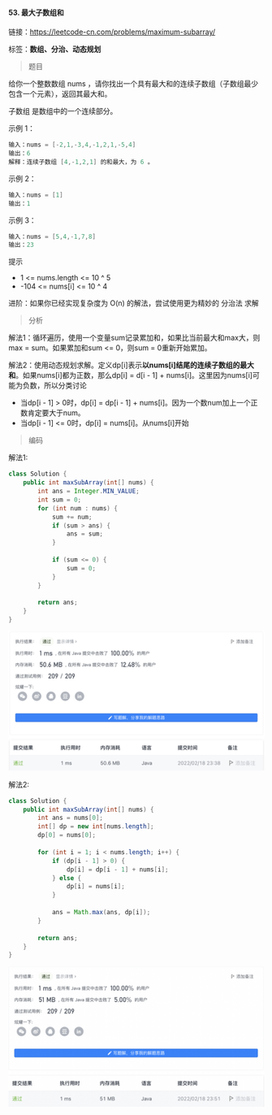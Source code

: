 #### 53. 最大子数组和

链接：https://leetcode-cn.com/problems/maximum-subarray/

标签：**数组、分治、动态规划**

> 题目

给你一个整数数组 nums ，请你找出一个具有最大和的连续子数组（子数组最少包含一个元素），返回其最大和。

子数组 是数组中的一个连续部分。

示例 1：

```java
输入：nums = [-2,1,-3,4,-1,2,1,-5,4]
输出：6
解释：连续子数组 [4,-1,2,1] 的和最大，为 6 。
```

示例 2：

```java
输入：nums = [1]
输出：1
```

示例 3：

```java
输入：nums = [5,4,-1,7,8]
输出：23
```

提示

- 1 <= nums.length <= 10 ^ 5
- -104 <= nums[i] <= 10 ^ 4


进阶：如果你已经实现复杂度为 O(n) 的解法，尝试使用更为精妙的 分治法 求解

> 分析

解法1：循环遍历，使用一个变量sum记录累加和，如果比当前最大和max大，则max = sum。如果累加和sum <= 0，则sum = 0重新开始累加。

解法2：使用动态规划求解。定义dp[i]表示**以nums[i]结尾的连续子数组的最大和**。如果nums[i]都为正数，那么dp[i] = d[i - 1] + nums[i]。这里因为nums[i]可能为负数，所以分类讨论

- 当dp[i - 1] > 0时，dp[i] = dp[i - 1] + nums[i]。因为一个数num加上一个正数肯定要大于num。
- 当dp[i - 1] <= 0时，dp[i] = nums[i]。从nums[i]开始

> 编码

解法1:

```java
class Solution {
    public int maxSubArray(int[] nums) {
        int ans = Integer.MIN_VALUE;
        int sum = 0;
        for (int num : nums) {
            sum += num;
            if (sum > ans) {
                ans = sum;
            }

            if (sum <= 0) {
                sum = 0;
            }
        }

        return ans;
    }
}
```

![image-20220218233819606](53.最大子数组和.assets/image-20220218233819606-5198702.png)

解法2:

```java
class Solution {
    public int maxSubArray(int[] nums) {
        int ans = nums[0];
        int[] dp = new int[nums.length];
        dp[0] = nums[0];

        for (int i = 1; i < nums.length; i++) {
            if (dp[i - 1] > 0) {
                dp[i] = dp[i - 1] + nums[i];
            } else {
                dp[i] = nums[i];
            }

            ans = Math.max(ans, dp[i]);
        }

        return ans;
    }
}
```

![image-20220218235534340](53.最大子数组和.assets/image-20220218235534340-5199735.png)